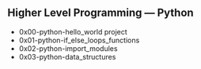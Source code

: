 ##  Higher Level Programming ― Python

- 0x00-python-hello_world project
- 0x01-python-if_else_loops_functions
- 0x02-python-import_modules
- 0x03-python-data_structures
